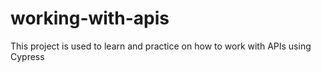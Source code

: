 # working-with-apis
This project is used to learn and practice on how to work with APIs using Cypress 
